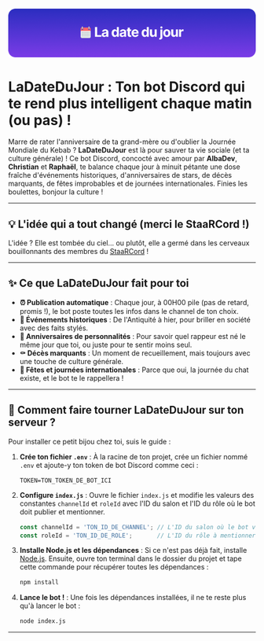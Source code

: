 ![Banner](https://raw.githubusercontent.com/RaphTHLN/LaDateDuJour/refs/heads/main/lddj.png)

# LaDateDuJour : Ton bot Discord qui te rend plus intelligent chaque matin (ou pas) !

Marre de rater l'anniversaire de ta grand-mère ou d'oublier la Journée Mondiale du Kebab ? **LaDateDuJour** est là pour sauver ta vie sociale (et ta culture générale) ! Ce bot Discord, concocté avec amour par **AlbaDev**, **Christian** et **Raphaël**, te balance chaque jour à minuit pétante une dose fraîche d'événements historiques, d'anniversaires de stars, de décès marquants, de fêtes improbables et de journées internationales. Finies les boulettes, bonjour la culture !

---

## 💡 L'idée qui a tout changé (merci le StaaRCord !)

L'idée ? Elle est tombée du ciel... ou plutôt, elle a germé dans les cerveaux bouillonnants des membres du [StaaRCord](https://discord.gg/staar) !

---

## ✨ Ce que LaDateDuJour fait pour toi

* **⏰ Publication automatique** : Chaque jour, à 00H00 pile (pas de retard, promis !), le bot poste toutes les infos dans le channel de ton choix.
* **📜 Événements historiques** : De l'Antiquité à hier, pour briller en société avec des faits stylés.
* **🎂 Anniversaires de personnalités** : Pour savoir quel rappeur est né le même jour que toi, ou juste pour te sentir moins seul.
* **⚰️ Décès marquants** : Un moment de recueillement, mais toujours avec une touche de culture générale.
* **🥳 Fêtes et journées internationales** : Parce que oui, la journée du chat existe, et le bot te le rappellera !

---

## 🚀 Comment faire tourner LaDateDuJour sur ton serveur ?

Pour installer ce petit bijou chez toi, suis le guide :

1.  **Crée ton fichier `.env`** : À la racine de ton projet, crée un fichier nommé `.env` et ajoute-y ton token de bot Discord comme ceci :
    ```
    TOKEN=TON_TOKEN_DE_BOT_ICI
    ```

2.  **Configure `index.js`** : Ouvre le fichier `index.js` et modifie les valeurs des constantes `channelId` et `roleId` avec l'ID du salon et l'ID du rôle où le bot doit publier et mentionner.
    ```javascript
    const channelId = 'TON_ID_DE_CHANNEL'; // L'ID du salon où le bot va poster
    const roleId = 'TON_ID_DE_ROLE';       // L'ID du rôle à mentionner (ex: @everyone ou un rôle spécifique)
    ```

3.  **Installe Node.js et les dépendances** : Si ce n'est pas déjà fait, installe [Node.js](https://nodejs.org/fr). Ensuite, ouvre ton terminal dans le dossier du projet et tape cette commande pour récupérer toutes les dépendances :
    ```bash
    npm install
    ```

4.  **Lance le bot !** : Une fois les dépendances installées, il ne te reste plus qu'à lancer le bot :
    ```bash
    node index.js
    ```
---
